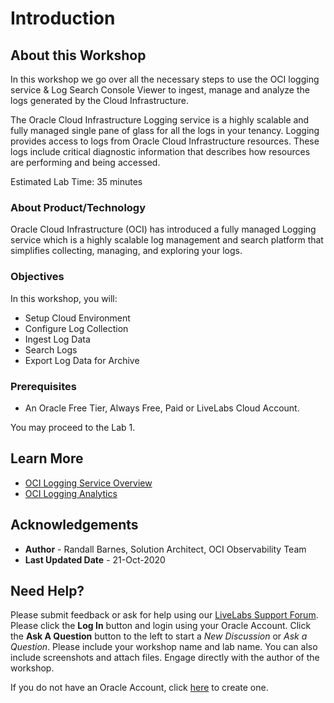 # Introduction

## About this Workshop

In this workshop we go over all the necessary steps to use the OCI logging service & Log Search Console Viewer to ingest, manage and analyze the logs generated by the Cloud Infrastructure.

The Oracle Cloud Infrastructure Logging service is a highly scalable and fully managed single pane of glass for all the logs in your tenancy. Logging provides access to logs from Oracle Cloud Infrastructure resources. These logs include critical diagnostic information that describes how resources are performing and being accessed.



Estimated Lab Time: 35 minutes

### About Product/Technology
Oracle Cloud Infrastructure (OCI) has introduced a fully managed Logging service which is a highly scalable log management and search platform that simplifies collecting, managing, and exploring your logs.


### Objectives

In this workshop, you will:
* Setup Cloud Environment
* Configure Log Collection
* Ingest Log Data
* Search Logs
* Export Log Data for Archive

### Prerequisites

* An Oracle Free Tier, Always Free, Paid or LiveLabs Cloud Account.


You may proceed to the Lab 1.

## Learn More

* [OCI Logging Service Overview](https://docs.cloud.oracle.com/en-us/iaas/Content/Logging/Concepts/loggingoverview.htm)
* [OCI Logging Analytics](https://docs.cloud.oracle.com/en-us/iaas/logging-analytics/index.html)

## Acknowledgements
* **Author** - Randall Barnes, Solution Architect, OCI Observability Team
* **Last Updated Date** - 21-Oct-2020


## Need Help?
Please submit feedback or ask for help using our [LiveLabs Support Forum](https://community.oracle.com/tech/developers/categories/livelabsdiscussions). Please click the **Log In** button and login using your Oracle Account. Click the **Ask A Question** button to the left to start a *New Discussion* or *Ask a Question*.  Please include your workshop name and lab name.  You can also include screenshots and attach files.  Engage directly with the author of the workshop.

If you do not have an Oracle Account, click [here](https://profile.oracle.com/myprofile/account/create-account.jspx) to create one.

